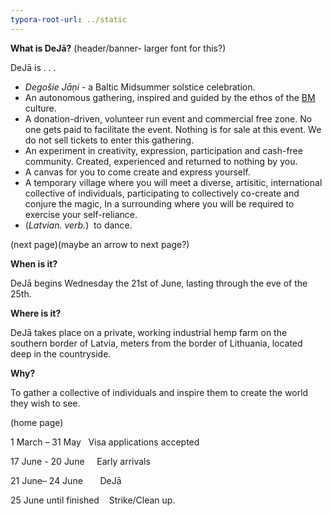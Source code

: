 ```yaml
---
typora-root-url: ../static
---
```


**What is DeJā?**   (header/banner- larger font for this?)

DeJā is . . .

* *Degošie Jāņi* - a Baltic Midsummer solstice celebration. 
* An autonomous gathering, inspired and guided by the ethos of the [BM](http://burningman.org/) culture.
* A donation-driven, volunteer run event and commercial free zone. No one gets paid to facilitate the event.  Nothing is for sale at this event.  We do not sell tickets to enter this gathering.
* An experiment in creativity, expression, participation and cash-free community.  Created, experienced and returned to nothing by you. 
* A  canvas for you to come create and express yourself.  
* A temporary village where you will meet a diverse, artisitic, international collective of individuals, participating to collectively co-create and conjure the magic,  In a surrounding where you will be required to exercise your self-reliance.  
* (*Latvian. verb.*)  to dance.





(next page)(maybe an arrow to next page?)

**When is it?**

DeJā begins Wednesday the 21st of June, lasting through the eve of the 25th.

**Where is it?**

DeJā takes place on a private, working industrial hemp farm on the southern border of Latvia, meters from the border of Lithuania, located deep in the countryside.  

**Why?**

To gather a collective of individuals and inspire them to create the world they wish to see.





(home page)

1 March – 31 May   	Visa applications accepted 

17 June - 20 June     	Early arrivals  

21 June– 24 June      	 DeJā 

25 June until finished    Strike/Clean up.

 